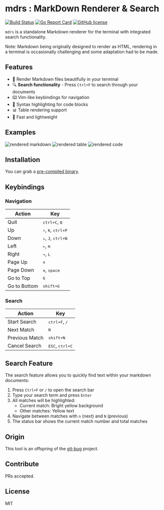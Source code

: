 # mdrs : MarkDown Renderer & Search

[![Build Status](https://travis-ci.org/MichaelMure/mdrs.svg?branch=master)](https://travis-ci.org/MichaelMure/mdrs)
[![Go Report Card](https://goreportcard.com/badge/github.com/guttermonk/mdrs)](https://goreportcard.com/report/github.com/guttermonk/mdrs)
[![GitHub license](https://img.shields.io/github/license/guttermonk/mdrs.svg)](https://github.com/guttermonk/mdrs/blob/master/LICENSE)

`mdrs` is a standalone Markdown renderer for the terminal with integrated search functionality.

Note: Markdown being originally designed to render as HTML, rendering in a terminal is occasionally challenging and some adaptation had to be made. 

## Features

- 📖 Render Markdown files beautifully in your terminal
- 🔍 **Search functionality** - Press `Ctrl+F` to search through your documents
- ⌨️ Vim-like keybindings for navigation
- 🎨 Syntax highlighting for code blocks
- 📊 Table rendering support
- 🚀 Fast and lightweight

## Examples

![rendered markdown](examples/markdown.png)
![rendered table](examples/table.png)
![rendered code](examples/code.png)

## Installation

You can grab a [pre-compiled binary](https://github.com/guttermonk/mdrs/releases/latest).

## Keybindings

### Navigation

| Action | Key |
|--------|-----|
| Quit | <kbd>ctrl+C</kbd>, <kbd>Q</kbd>|
| Up | <kbd>↑</kbd>, <kbd>K</kbd>, <kbd>ctrl+P</kbd>|
| Down | <kbd>↓</kbd>, <kbd>J</kbd>, <kbd>ctrl+N</kbd> |
| Left | <kbd>←</kbd>, <kbd>H</kbd> |
| Right | <kbd>→</kbd>, <kbd>L</kbd> |
| Page Up | <kbd>⇞</kbd> |
| Page Down | <kbd>⇟</kbd>, <kbd>space</kbd> |
| Go to Top | <kbd>G</kbd> |
| Go to Bottom | <kbd>shift+G</kbd> |

### Search

| Action | Key |
|--------|-----|
| Start Search | <kbd>ctrl+F</kbd>, <kbd>/</kbd> |
| Next Match | <kbd>N</kbd> |
| Previous Match | <kbd>shift+N</kbd> |
| Cancel Search | <kbd>ESC</kbd>, <kbd>ctrl+C</kbd> |

## Search Feature

The search feature allows you to quickly find text within your markdown documents:

1. Press `Ctrl+F` or `/` to open the search bar
2. Type your search term and press `Enter`
3. All matches will be highlighted:
   - Current match: Bright yellow background
   - Other matches: Yellow text
4. Navigate between matches with `n` (next) and `N` (previous)
5. The status bar shows the current match number and total matches

## Origin

This tool is an offspring of the [git-bug](https://github.com/MichaelMure/git-bug) project.

## Contribute

PRs accepted.

## License

MIT